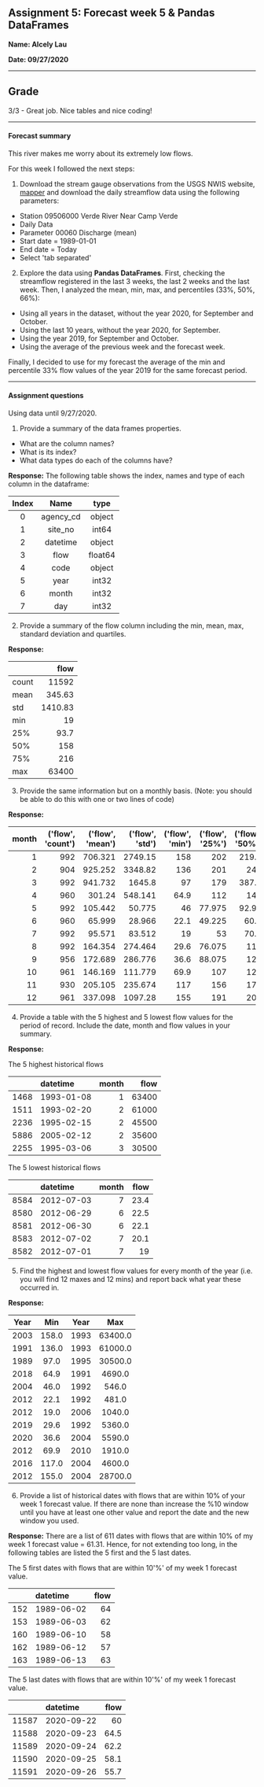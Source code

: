 ## Assignment 5: Forecast week 5 & Pandas DataFrames
**Name: Alcely Lau**

**Date: 09/27/2020**
___
## Grade
3/3 - Great job. Nice tables and nice coding!
___
#### Forecast summary
This river makes me worry about its extremely low flows.

For this week I followed the next steps:

1. Download the stream gauge observations from the USGS NWIS website, [mapper](https://maps.waterdata.usgs.gov/mapper/) and download the daily streamflow data using the following parameters:
  - Station  09506000 Verde River Near Camp Verde
  - Daily Data
  - Parameter 00060 Discharge (mean)
  - Start date = 1989-01-01
  - End date = Today
  - Select 'tab separated'


2. Explore the data using **Pandas DataFrames**. First, checking the streamflow registered in the last 3 weeks, the last 2 weeks and the last week. Then, I analyzed the mean, min, max, and percentiles (33%, 50%, 66%):
  + Using all years in the dataset, without the year 2020, for September and October.
  + Using the last 10 years, without the year 2020, for September.
  + Using the year 2019, for September and October.
  + Using the average of the previous week and the forecast week.

Finally, I decided to use for my forecast the average of the min and percentile 33% flow values of the year 2019 for the same forecast period.
____
#### Assignment questions
Using data until 9/27/2020.

1. Provide a summary of the data frames properties.
  - What are the column names?
  - What is its index?
  - What data types do each of the columns have?

  **Response:**  The following table shows the index, names and type of each column in the dataframe:

|  Index|      Name|   type|
|:-----:|:--------:|:-----:|  
|      0| agency_cd| object|  
|      1|   site_no|  int64|  
|      2|  datetime| object|
|      3|      flow|float64|
|      4|      code| object|
|      5|      year|  int32|
|      6|     month|  int32|
|      7|       day|  int32|


2. Provide a summary of the flow column including the min, mean, max, standard deviation and quartiles.

**Response:**

|       |     flow |
|:------|---------:|
| count | 11592    |
| mean  |   345.63 |
| std   |  1410.83 |
| min   |    19    |
| 25%   |    93.7  |
| 50%   |   158    |
| 75%   |   216    |
| max   | 63400    |


3. Provide the same information but on a monthly basis. (Note: you should be able to do this with one or two lines of code)

**Response:**

|   month |   ('flow', 'count') |   ('flow', 'mean') |   ('flow', 'std') |   ('flow', 'min') |   ('flow', '25%') |   ('flow', '50%') |   ('flow', '75%') |   ('flow', 'max') |
|--------:|--------------------:|-------------------:|------------------:|------------------:|------------------:|------------------:|------------------:|------------------:|
|       1 |                 992 |            706.321 |          2749.15  |             158   |           202     |            219.5  |            292    |             63400 |
|       2 |                 904 |            925.252 |          3348.82  |             136   |           201     |            244    |            631    |             61000 |
|       3 |                 992 |            941.732 |          1645.8   |              97   |           179     |            387.5  |           1060    |             30500 |
|       4 |                 960 |            301.24  |           548.141 |              64.9 |           112     |            142    |            214.5  |              4690 |
|       5 |                 992 |            105.442 |            50.775 |              46   |            77.975 |             92.95 |            118    |               546 |
|       6 |                 960 |             65.999 |            28.966 |              22.1 |            49.225 |             60.5  |             77    |               481 |
|       7 |                 992 |             95.571 |            83.512 |              19   |            53     |             70.9  |            110    |              1040 |
|       8 |                 992 |            164.354 |           274.464 |              29.6 |            76.075 |            114    |            170.25 |              5360 |
|       9 |                 956 |            172.689 |           286.776 |              36.6 |            88.075 |            120    |            171.25 |              5590 |
|      10 |                 961 |            146.169 |           111.779 |              69.9 |           107     |            125    |            153    |              1910 |
|      11 |                 930 |            205.105 |           235.674 |             117   |           156     |            175    |            199    |              4600 |
|      12 |                 961 |            337.098 |          1097.28  |             155   |           191     |            204    |            228    |             28700 |


4. Provide a table with the 5 highest and 5 lowest flow
values for  the period of record. Include the date, month and flow values in your summary.

**Response:**

The 5 highest historical flows

|      | datetime   |   month |   flow |
|-----:|:-----------|--------:|-------:|
| 1468 | 1993-01-08 |       1 |  63400 |
| 1511 | 1993-02-20 |       2 |  61000 |
| 2236 | 1995-02-15 |       2 |  45500 |
| 5886 | 2005-02-12 |       2 |  35600 |
| 2255 | 1995-03-06 |       3 |  30500 |


The 5 lowest historical flows

|      | datetime   |   month |   flow |
|-----:|:-----------|--------:|-------:|
| 8584 | 2012-07-03 |       7 |   23.4 |
| 8580 | 2012-06-29 |       6 |   22.5 |
| 8581 | 2012-06-30 |       6 |   22.1 |
| 8583 | 2012-07-02 |       7 |   20.1 |
| 8582 | 2012-07-01 |       7 |   19   |


5.  Find the highest and lowest flow  values for every month of the year (i.e. you will find 12 maxes and 12 mins) and report back what year these occurred in.

**Response:**

|   Year|     Min|   Year|       Max|
|:-----:|:------:|:-----:|:--------:|
|  2003 |  158.0 |  1993 |  63400.0 |
|  1991 |  136.0 |  1993 |  61000.0 |
|  1989 |   97.0 |  1995 |  30500.0 |
|  2018 |   64.9 |  1991 |   4690.0 |
|  2004 |   46.0 |  1992 |    546.0 |
|  2012 |   22.1 |  1992 |    481.0 |
|  2012 |   19.0 |  2006 |   1040.0 |
|  2019 |   29.6 |  1992 |   5360.0 |
|  2020 |   36.6 |  2004 |   5590.0 |
|  2012 |   69.9 |  2010 |   1910.0 |
|  2016 |  117.0 |  2004 |   4600.0 |
|  2012 |  155.0 |  2004 |  28700.0 |


6. Provide a list of historical dates with flows that are within 10% of your week 1 forecast value. If there are none than increase the %10 window until you have at least one other  value and report the date and the new window you used.

**Response:** There are a list of 611 dates with flows that are within 10% of my week 1 forecast value = 61.31. Hence, for not extending too long, in the following tables are listed the 5 first and the 5 last dates.

The 5 first dates with flows that are within 10'%' of my week 1 forecast value.

|     | datetime   |   flow |
|----:|:-----------|-------:|
| 152 | 1989-06-02 |     64 |
| 153 | 1989-06-03 |     62 |
| 160 | 1989-06-10 |     58 |
| 162 | 1989-06-12 |     57 |
| 163 | 1989-06-13 |     63 |

The 5 last dates with flows that are within 10'%' of my week 1 forecast value.

|       | datetime   |   flow |
|------:|:-----------|-------:|
| 11587 | 2020-09-22 |   60   |
| 11588 | 2020-09-23 |   64.5 |
| 11589 | 2020-09-24 |   62.2 |
| 11590 | 2020-09-25 |   58.1 |
| 11591 | 2020-09-26 |   55.7 |
